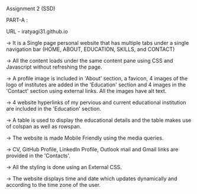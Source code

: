 Assignment 2 (SSD)

PART-A :

URL - iratyagi31.github.io

-> It is a Single page personal website that has multiple tabs under a single navigation bar (HOME, ABOUT, EDUCATION, SKILLS, and CONTACT)

-> All the content loads under the same content pane using CSS and Javascript without refreshing the page.

-> A profile image is included in 'About' section, a favicon, 4 images of the logo of institutes are added in the 'Education' section and 4 images in the 'Contact' section using external links. 
All the images have alt text.

-> 4 website hyperlinks of my pervious and current educational institution are included in the 'Education' section.

-> A table is used to display the educational details and the table makes use of colspan as well as rowspan.

-> The website is made Mobile Friendly using the media queries.

-> CV, GitHub Profile, LinkedIn Profile, Outlook mail and Gmail links are provided in the 'Contacts'.

-> All the styling is done using an External CSS.

-> The website displays time and date which updates dynamically and according to the time zone of the user. 

